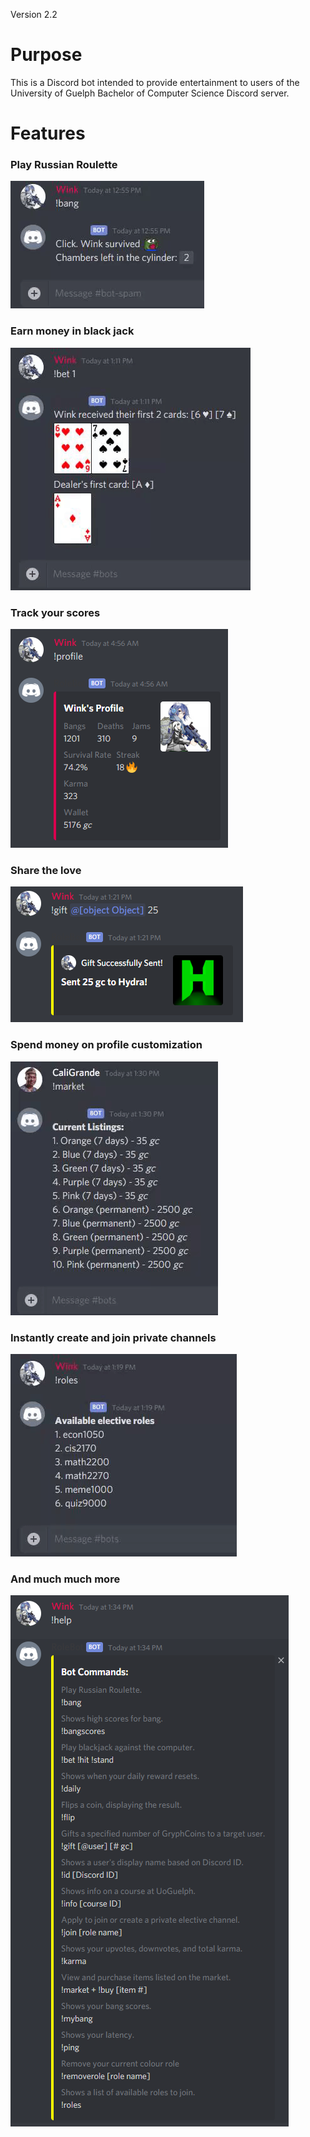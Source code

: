 Version 2.2
# Purpose
This is a Discord bot intended to provide entertainment to users of the
University of Guelph Bachelor of Computer Science Discord server.

# Features

### Play Russian Roulette
![Russian Roulette Demo](demo/bot_bang.gif)

### Earn money in black jack
![Black Jack Demo](demo/bot_bj.gif)

### Track your scores
![Score Tracking Demo](demo/bot_profile.png)

### Share the love
![Gifting Demo](demo/bot_gift.PNG)

### Spend money on profile customization
![Market and Shopping Demo](demo/bot_market.gif)

### Instantly create and join private channels
![Score Tracking Demo](demo/bot_roles.gif)

### And much much more
![Help Demo](demo/bot_help.PNG)
